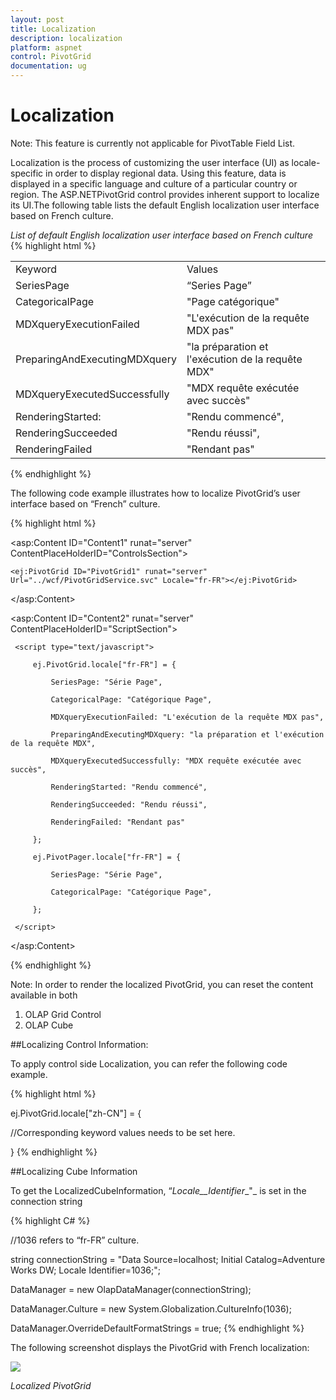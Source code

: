 ```yaml
---
layout: post
title: Localization
description: localization
platform: aspnet
control: PivotGrid
documentation: ug
---
```


# Localization

Note: This feature is currently not applicable for PivotTable Field List.

Localization is the process of customizing the user interface (UI) as locale-specific in order to display regional data. Using this feature, data is displayed in a specific language and culture of a particular country or region. The ASP.NETPivotGrid control provides inherent support to localize its UI.The following table lists the default English localization user interface based on French culture. 

_List of default English localization user interface based on French culture_
{% highlight html %}

<table>
<tr>
<td>
Keyword</td><td>
Values</td></tr>
<tr>
<td>
SeriesPage</td><td>
“Series Page”</td></tr>
<tr>
<td>
CategoricalPage</td><td>
"Page catégorique"</td></tr>
<tr>
<td>
MDXqueryExecutionFailed</td><td>
"L'exécution de la requête MDX pas"</td></tr>
<tr>
<td>
PreparingAndExecutingMDXquery</td><td>
"la préparation et l'exécution de la requête MDX"</td></tr>
<tr>
<td>
MDXqueryExecutedSuccessfully</td><td>
"MDX requête exécutée avec succès"</td></tr>
<tr>
<td>
RenderingStarted:</td><td>
"Rendu commencé",</td></tr>
<tr>
<td>
RenderingSucceeded</td><td>
"Rendu réussi",</td></tr>
<tr>
<td>
RenderingFailed</td><td>
"Rendant pas"</td></tr>
</table>
{% endhighlight %}

The following code example illustrates how to localize PivotGrid’s user interface based on “French” culture.


{% highlight html %}


<asp:Content ID="Content1" runat="server" ContentPlaceHolderID="ControlsSection">

    <ej:PivotGrid ID="PivotGrid1" runat="server" Url="../wcf/PivotGridService.svc" Locale="fr-FR"></ej:PivotGrid>

</asp:Content>



<asp:Content ID="Content2" runat="server" ContentPlaceHolderID="ScriptSection">

     <script type="text/javascript">

         ej.PivotGrid.locale["fr-FR"] = {

             SeriesPage: "Série Page",

             CategoricalPage: "Catégorique Page",

             MDXqueryExecutionFailed: "L'exécution de la requête MDX pas",

             PreparingAndExecutingMDXquery: "la préparation et l'exécution de la requête MDX",

             MDXqueryExecutedSuccessfully: "MDX requête exécutée avec succès",

             RenderingStarted: "Rendu commencé",

             RenderingSucceeded: "Rendu réussi",

             RenderingFailed: "Rendant pas"

         };

         ej.PivotPager.locale["fr-FR"] = {

             SeriesPage: "Série Page",

             CategoricalPage: "Catégorique Page",

         };

     </script>

</asp:Content>


{% endhighlight %}


Note: In order to render the localized PivotGrid, you can reset the content available in both

1. OLAP Grid Control
2. OLAP Cube

##Localizing Control Information: 

To apply control side Localization, you can refer the following code example.

{% highlight html %}


ej.PivotGrid.locale["zh-CN"] = {

//Corresponding keyword values needs to be set here.

} 
{% endhighlight %}

##Localizing Cube Information

To get the LocalizedCubeInformation, “_Locale__Identifier__"_ is set in the connection string


{% highlight C# %}


//1036 refers to “fr-FR” culture.

string connectionString = "Data Source=localhost; Initial Catalog=Adventure Works DW; Locale Identifier=1036;";

DataManager = new OlapDataManager(connectionString);

DataManager.Culture = new System.Globalization.CultureInfo(1036);

DataManager.OverrideDefaultFormatStrings = true;
{% endhighlight %}


The following screenshot displays the PivotGrid with French localization:

 ![](Localization_images/Localization_img1.png) 



_Localized PivotGrid_


